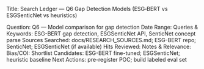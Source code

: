 Title: Search Ledger — Q6 Gap Detection Models (ESG‑BERT vs ESGSenticNet vs heuristics)

Question: Q6 — Model comparison for gap detection
Date Range:
Queries & Keywords: ESG-BERT gap detection, ESGSenticNet API, SenticNet concept parse
Sources Searched: docs/RESEARCH_SOURCES.md; ESG-BERT repo; SenticNet; ESGSenticNet (if available)
Hits Reviewed:
Notes & Relevance:
Bias/COI:
Shortlist Candidates: ESG-BERT fine-tuned; ESGSenticNet; heuristic baseline
Next Actions: pre-register POC; build labeled eval set

